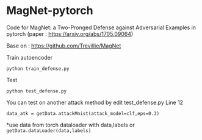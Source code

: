 # MagNet-pytorch

 Code for MagNet: a Two-Pronged Defense against Adversarial Examples in pytorch (paper : https://arxiv.org/abs/1705.09064)
 
 Base on : https://github.com/Trevillie/MagNet
 
 Train autoencoder
 

    python train_defense.py

Test

    python test_defense.py
You can test on another attack method by edit test_defense.py Line 12

    data_atk = getData.attackMnist(attack_model=clf,eps=0.3)
*use data from torch dataloader with data,labels or `getData.dataLoader(data,labels)`
